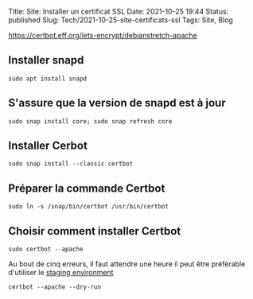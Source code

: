 Title: Site: Installer un certificat SSL
Date: 2021-10-25 19:44
Status: published
Slug: Tech/2021-10-25-site-certificats-ssl
Tags: Site, Blog

<https://certbot.eff.org/lets-encrypt/debianstretch-apache>

## Installer snapd

    sudo apt install snapd

## S'assure que la version de snapd est à jour

    sudo snap install core; sudo snap refresh core
    
## Installer Cerbot

    sudo snap install --classic certbot

## Préparer la commande Certbot

    sudo ln -s /snap/bin/certbot /usr/bin/certbot
    
## Choisir comment installer Certbot

    sudo certbot --apache

Au bout de cinq erreurs, il faut attendre une heure il peut être préférable d'utiliser le [staging environment](https://letsencrypt.org/docs/staging-environment/)

    certbot --apache --dry-run
